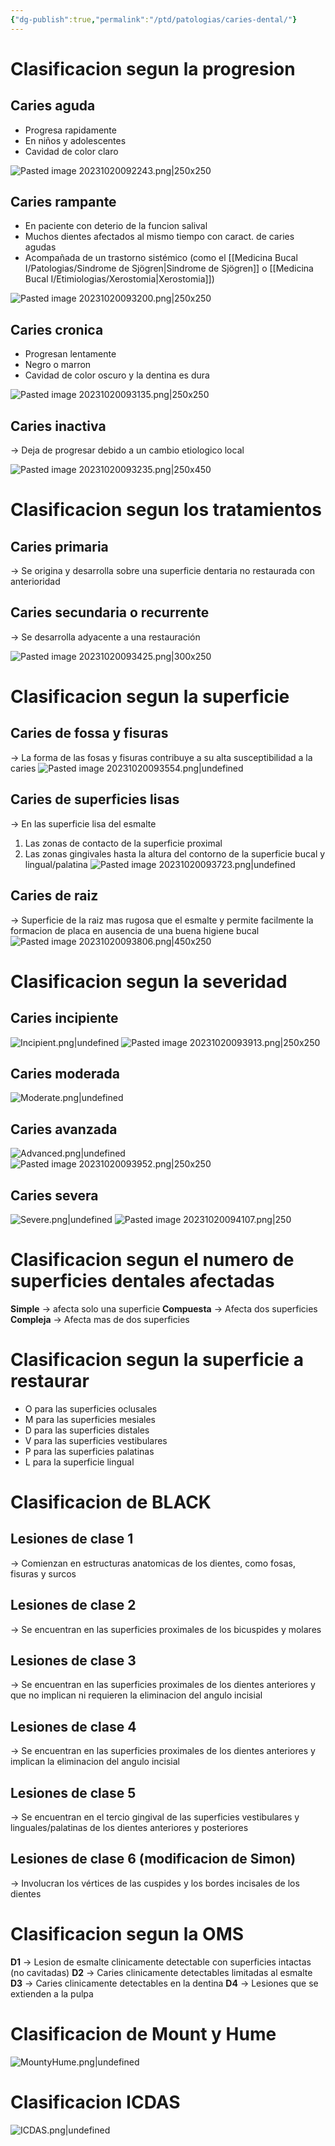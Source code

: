 ```yaml
---
{"dg-publish":true,"permalink":"/ptd/patologias/caries-dental/"}
---
```



# Clasificacion segun la progresion

## Caries aguda 

 - Progresa rapidamente
 - En niños y adolescentes
 - Cavidad de color claro
 
  ![Pasted image 20231020092243.png|250x250](/img/user/Cirugia%20Bucal%20I/Medias/Pasted%20image%2020231020092243.png)
## Caries rampante

- En paciente con deterio de la funcion salival 
- Muchos dientes afectados al mismo tiempo con caract. de caries agudas
- Acompañada de un trastorno sistémico (como el [[Medicina Bucal I/Patologias/Sindrome de Sjögren\|Sindrome de Sjögren]] o [[Medicina Bucal I/Etimiologias/Xerostomia\|Xerostomia]])

![Pasted image 20231020093200.png|250x250](/img/user/Cirugia%20Bucal%20I/Medias/Pasted%20image%2020231020093200.png)

## Caries cronica

- Progresan lentamente
- Negro o marron
- Cavidad de color oscuro y la dentina es dura

![Pasted image 20231020093135.png|250x250](/img/user/Cirugia%20Bucal%20I/Medias/Pasted%20image%2020231020093135.png)

## Caries inactiva

→ Deja de progresar debido a un cambio etiologico local

![Pasted image 20231020093235.png|250x450](/img/user/Cirugia%20Bucal%20I/Medias/Pasted%20image%2020231020093235.png)


# Clasificacion segun los tratamientos

## Caries primaria

→ Se origina y desarrolla sobre una superficie dentaria no restaurada con anterioridad

## Caries secundaria o recurrente

→ Se desarrolla adyacente a una restauración

![Pasted image 20231020093425.png|300x250](/img/user/Cirugia%20Bucal%20I/Medias/Pasted%20image%2020231020093425.png)


# Clasificacion segun la superficie

## Caries de fossa y fisuras

→ La forma de las fosas y fisuras contribuye a su alta susceptibilidad a la caries
![Pasted image 20231020093554.png|undefined](/img/user/Cirugia%20Bucal%20I/Medias/Pasted%20image%2020231020093554.png)

## Caries de superficies lisas

→ En las superficie lisa del esmalte
1. Las zonas de contacto de la superficie proximal
2. Las zonas gingivales hasta la altura del contorno de la superficie bucal y lingual/palatina
![Pasted image 20231020093723.png|undefined](/img/user/Cirugia%20Bucal%20I/Medias/Pasted%20image%2020231020093723.png)

## Caries de raiz

→ Superficie de la raiz mas rugosa que el esmalte y permite facilmente la formacion de placa en ausencia de una buena higiene bucal
![Pasted image 20231020093806.png|450x250](/img/user/Cirugia%20Bucal%20I/Medias/Pasted%20image%2020231020093806.png)


# Clasificacion segun la severidad

## Caries incipiente
![Incipient.png|undefined](/img/user/Cirugia%20Bucal%20I/Medias/Incipient.png)
![Pasted image 20231020093913.png|250x250](/img/user/Cirugia%20Bucal%20I/Medias/Pasted%20image%2020231020093913.png)
## Caries moderada
![Moderate.png|undefined](/img/user/Cirugia%20Bucal%20I/Medias/Moderate.png)
## Caries avanzada
![Advanced.png|undefined](/img/user/Cirugia%20Bucal%20I/Medias/Advanced.png)
![Pasted image 20231020093952.png|250x250](/img/user/Cirugia%20Bucal%20I/Medias/Pasted%20image%2020231020093952.png)

## Caries severa

![Severe.png|undefined](/img/user/Cirugia%20Bucal%20I/Medias/Severe.png)
![Pasted image 20231020094107.png|250](/img/user/Cirugia%20Bucal%20I/Medias/Pasted%20image%2020231020094107.png)
# Clasificacion segun el numero de superficies dentales afectadas

**Simple** → afecta solo una superficie
**Compuesta** → Afecta dos superficies
**Compleja** → Afecta mas de dos superficies


# Clasificacion segun la superficie a restaurar

- O para las superficies oclusales
- M para las superficies mesiales
- D para las superficies distales
- V para las superficies vestibulares
- P para las superficies palatinas
- L para la superficie lingual

# Clasificacion de BLACK

## Lesiones de clase 1 
→ Comienzan en estructuras anatomicas de los dientes, como fosas, fisuras y surcos

## Lesiones de clase 2
→ Se encuentran en las superficies proximales de los bicuspides y molares

## Lesiones de clase 3
→ Se encuentran en las superficies proximales de los dientes anteriores y que no implican ni requieren la eliminacion del angulo incisial

## Lesiones de clase 4
→ Se encuentran en las superficies proximales de los dientes anteriores y implican la eliminacion del angulo incisial

## Lesiones de clase 5
→ Se encuentran en el tercio gingival de las superficies vestibulares y linguales/palatinas de los dientes anteriores y posteriores

## Lesiones de clase 6 (modificacion de Simon)
→ Involucran los vértices de las cuspides y los bordes incisales de los dientes
# Clasificacion segun la OMS

**D1** → Lesion de esmalte clinicamente detectable con superficies intactas (no cavitadas)
**D2** → Caries clinicamente detectables limitadas al esmalte
**D3** → Caries clinicamente detectables en la dentina
**D4** → Lesiones que se extienden a la pulpa

# Clasificacion de Mount y Hume

![MountyHume.png|undefined](/img/user/Cirugia%20Bucal%20I/Medias/MountyHume.png)

# Clasificacion ICDAS

![ICDAS.png|undefined](/img/user/Cirugia%20Bucal%20I/Medias/ICDAS.png)





